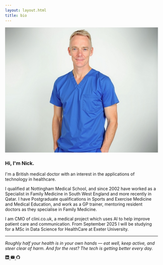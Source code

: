 ```yaml
---
layout: layout.html
title: bio
---
```


<img class="profile_img" src="/assets/images/headshot.jpg" alt="Centered Image">

### Hi, I'm Nick.
I'm a British medical doctor with an interest in the applications of technology in healthcare.

I qualified at Nottingham Medical School, and since 2002 have worked as a Specialist in Family Medicine in South West England and more recently in Qatar. I have Postgraduate qualifications in Sports and Exercise Medicine and Medical Education, and work as a GP trainer, mentoring resident doctors as they specialise in Family Medicine.

I am CMO of clini.co.uk, a medical project which uses AI to help improve patient care and communication. From September 2025 I will be studying for a MSc in Data Science for HealthCare at Exeter University.

<hr>

*Roughly half your health is in your own hands — eat well, keep active, and steer clear of harm. And for the rest? The tech is getting better every day.*

<div class="icons">
    <a href="https://www.linkedin.com/in/nick-berry-767329232/" aria-label="LinkedIn">
        <svg xmlns="http://www.w3.org/2000/svg" width="1em" height="1em" viewBox="0 0 512 512"><path fill="currentColor" d="M444.17 32H70.28C49.85 32 32 46.7 32 66.89v374.72C32 461.91 49.85 480 70.28 480h373.78c20.54 0 35.94-18.21 35.94-38.39V66.89C480.12 46.7 464.6 32 444.17 32m-273.3 373.43h-64.18V205.88h64.18ZM141 175.54h-.46c-20.54 0-33.84-15.29-33.84-34.43c0-19.49 13.65-34.42 34.65-34.42s33.85 14.82 34.31 34.42c-.01 19.14-13.31 34.43-34.66 34.43m264.43 229.89h-64.18V296.32c0-26.14-9.34-44-32.56-44c-17.74 0-28.24 12-32.91 23.69c-1.75 4.2-2.22 9.92-2.22 15.76v113.66h-64.18V205.88h64.18v27.77c9.34-13.3 23.93-32.44 57.88-32.44c42.13 0 74 27.77 74 87.64Z"/></svg>
    </a>
    <a href="mailto:nick@clini.co.uk" aria-label="Email">
        <svg xmlns="http://www.w3.org/2000/svg" width="1em" height="1em" viewBox="0 0 512 512"><path fill="currentColor" d="M424 80H88a56.06 56.06 0 0 0-56 56v240a56.06 56.06 0 0 0 56 56h336a56.06 56.06 0 0 0 56-56V136a56.06 56.06 0 0 0-56-56m-14.18 92.63l-144 112a16 16 0 0 1-19.64 0l-144-112a16 16 0 1 1 19.64-25.26L256 251.73l134.18-104.36a16 16 0 0 1 19.64 25.26"/></svg>
    </a>
    <a href="https://github.com/nyberry" aria-label="GitHub">
        <svg xmlns="http://www.w3.org/2000/svg" width="1em" height="1em" viewBox="0 0 512 512"><path fill="currentColor" d="M256 32C132.3 32 32 134.9 32 261.7c0 101.5 64.2 187.5 153.2 217.9a17.6 17.6 0 0 0 3.8.4c8.3 0 11.5-6.1 11.5-11.4c0-5.5-.2-19.9-.3-39.1a102.4 102.4 0 0 1-22.6 2.7c-43.1 0-52.9-33.5-52.9-33.5c-10.2-26.5-24.9-33.6-24.9-33.6c-19.5-13.7-.1-14.1 1.4-14.1h.1c22.5 2 34.3 23.8 34.3 23.8c11.2 19.6 26.2 25.1 39.6 25.1a63 63 0 0 0 25.6-6c2-14.8 7.8-24.9 14.2-30.7c-49.7-5.8-102-25.5-102-113.5c0-25.1 8.7-45.6 23-61.6c-2.3-5.8-10-29.2 2.2-60.8a18.6 18.6 0 0 1 5-.5c8.1 0 26.4 3.1 56.6 24.1a208.2 208.2 0 0 1 112.2 0c30.2-21 48.5-24.1 56.6-24.1a18.6 18.6 0 0 1 5 .5c12.2 31.6 4.5 55 2.2 60.8c14.3 16.1 23 36.6 23 61.6c0 88.2-52.4 107.6-102.3 113.3c8 7.1 15.2 21.1 15.2 42.5c0 30.7-.3 55.5-.3 63c0 5.4 3.1 11.5 11.4 11.5a19.4 19.4 0 0 0 4-.4C415.9 449.2 480 363.1 480 261.7C480 134.9 379.7 32 256 32"/></svg>
    </a>
</div>
